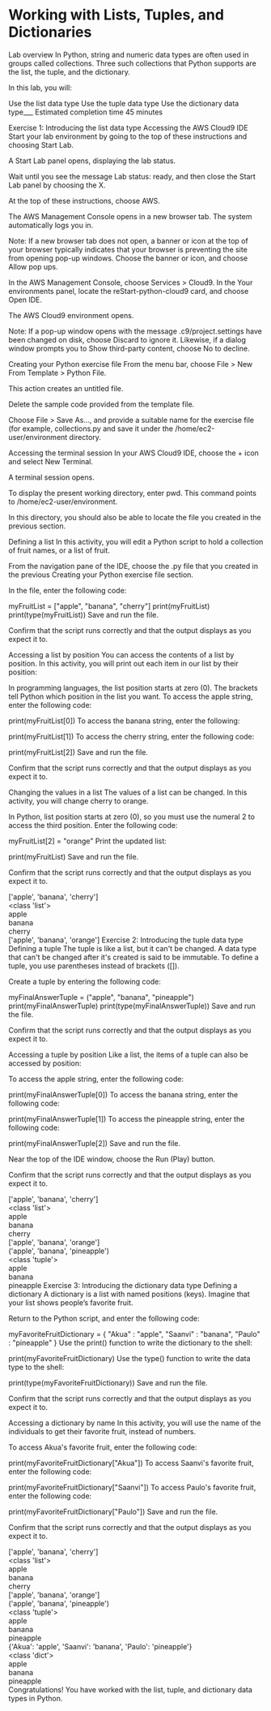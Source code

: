 # Working with Lists, Tuples, and Dictionaries
Lab overview
In Python, string and numeric data types are often used in groups called collections. Three such collections that Python supports are the list, the tuple, and the dictionary.

In this lab, you will:

Use the list data type
Use the tuple data type
Use the dictionary data type___
Estimated completion time
45 minutes

Exercise 1: Introducing the list data type
Accessing the AWS Cloud9 IDE
Start your lab environment by going to the top of these instructions and choosing Start Lab.

A Start Lab panel opens, displaying the lab status.

Wait until you see the message Lab status: ready, and then close the Start Lab panel by choosing the X.

At the top of these instructions, choose AWS.

The AWS Management Console opens in a new browser tab. The system automatically logs you in.

Note: If a new browser tab does not open, a banner or icon at the top of your browser typically indicates that your browser is preventing the site from opening pop-up windows. Choose the banner or icon, and choose Allow pop ups.

In the AWS Management Console, choose Services > Cloud9. In the Your environments panel, locate the reStart-python-cloud9 card, and choose Open IDE.

The AWS Cloud9 environment opens.

Note: If a pop-up window opens with the message .c9/project.settings have been changed on disk, choose Discard to ignore it. Likewise, if a dialog window prompts you to Show third-party content, choose No to decline.

Creating your Python exercise file
From the menu bar, choose File > New From Template > Python File.

This action creates an untitled file.

Delete the sample code provided from the template file.

Choose File > Save As..., and provide a suitable name for the exercise file (for example, collections.py and save it under the /home/ec2-user/environment directory.

Accessing the terminal session
In your AWS Cloud9 IDE, choose the + icon and select New Terminal.

A terminal session opens.

To display the present working directory, enter pwd. This command points to /home/ec2-user/environment.

In this directory, you should also be able to locate the file you created in the previous section.

Defining a list
In this activity, you will edit a Python script to hold a collection of fruit names, or a list of fruit.

From the navigation pane of the IDE, choose the .py file that you created in the previous Creating your Python exercise file section.

In the file, enter the following code:

myFruitList = ["apple", "banana", "cherry"]
print(myFruitList)
print(type(myFruitList))
Save and run the file.

Confirm that the script runs correctly and that the output displays as you expect it to.

Accessing a list by position
You can access the contents of a list by position. In this activity, you will print out each item in our list by their position:

In programming languages, the list position starts at zero (0). The brackets tell Python which position in the list you want. To access the apple string, enter the following code:

print(myFruitList[0])
To access the banana string, enter the following:

print(myFruitList[1])
To access the cherry string, enter the following code:

print(myFruitList[2])
Save and run the file.

Confirm that the script runs correctly and that the output displays as you expect it to.

Changing the values in a list
The values of a list can be changed. In this activity, you will change cherry to orange.

In Python, list position starts at zero (0), so you must use the numeral 2 to access the third position. Enter the following code:

myFruitList[2] = "orange"
Print the updated list:

print(myFruitList)
Save and run the file.

Confirm that the script runs correctly and that the output displays as you expect it to.

['apple', 'banana', 'cherry']                                
<class 'list'>                                               
apple                                                        
banana                                                       
cherry                                                       
['apple', 'banana', 'orange'] 
Exercise 2: Introducing the tuple data type
Defining a tuple
The tuple is like a list, but it can't be changed. A data type that can't be changed after it's created is said to be immutable. To define a tuple, you use parentheses instead of brackets ([]).

Create a tuple by entering the following code:

myFinalAnswerTuple = ("apple", "banana", "pineapple")
print(myFinalAnswerTuple)
print(type(myFinalAnswerTuple))
Save and run the file.

Confirm that the script runs correctly and that the output displays as you expect it to.

Accessing a tuple by position
Like a list, the items of a tuple can also be accessed by position:

To access the apple string, enter the following code:

print(myFinalAnswerTuple[0])
To access the banana string, enter the following code:

print(myFinalAnswerTuple[1])
To access the pineapple string, enter the following code:

print(myFinalAnswerTuple[2])
Save and run the file.

Near the top of the IDE window, choose the Run (Play) button.

Confirm that the script runs correctly and that the output displays as you expect it to.

['apple', 'banana', 'cherry']                                
<class 'list'>                                               
apple                                                        
banana                                                       
cherry                                                       
['apple', 'banana', 'orange']                                
('apple', 'banana', 'pineapple')                             
<class 'tuple'>                                              
apple                                                        
banana                                                       
pineapple
Exercise 3: Introducing the dictionary data type
Defining a dictionary
A dictionary is a list with named positions (keys). Imagine that your list shows people’s favorite fruit.

Return to the Python script, and enter the following code:

myFavoriteFruitDictionary = {
  "Akua" : "apple",
  "Saanvi" : "banana",
  "Paulo" : "pineapple"
}
Use the print() function to write the dictionary to the shell:

print(myFavoriteFruitDictionary)
Use the type() function to write the data type to the shell:

print(type(myFavoriteFruitDictionary))
Save and run the file.

Confirm that the script runs correctly and that the output displays as you expect it to.

Accessing a dictionary by name
In this activity, you will use the name of the individuals to get their favorite fruit, instead of numbers.

To access Akua's favorite fruit, enter the following code:

print(myFavoriteFruitDictionary["Akua"])
To access Saanvi's favorite fruit, enter the following code:

print(myFavoriteFruitDictionary["Saanvi"])
To access Paulo's favorite fruit, enter the following code:

print(myFavoriteFruitDictionary["Paulo"])
Save and run the file.

Confirm that the script runs correctly and that the output displays as you expect it to.

['apple', 'banana', 'cherry']                                
<class 'list'>                                               
apple                                                        
banana                                                       
cherry                                                       
['apple', 'banana', 'orange']                                
('apple', 'banana', 'pineapple')                             
<class 'tuple'>                                              
apple                                                        
banana                                                       
pineapple                                                    
{'Akua': 'apple', 'Saanvi': 'banana', 'Paulo': 'pineapple'}     
<class 'dict'>                                               
apple                                                        
banana                                                       
pineapple                                                   
Congratulations! You have worked with the list, tuple, and dictionary data types in Python.